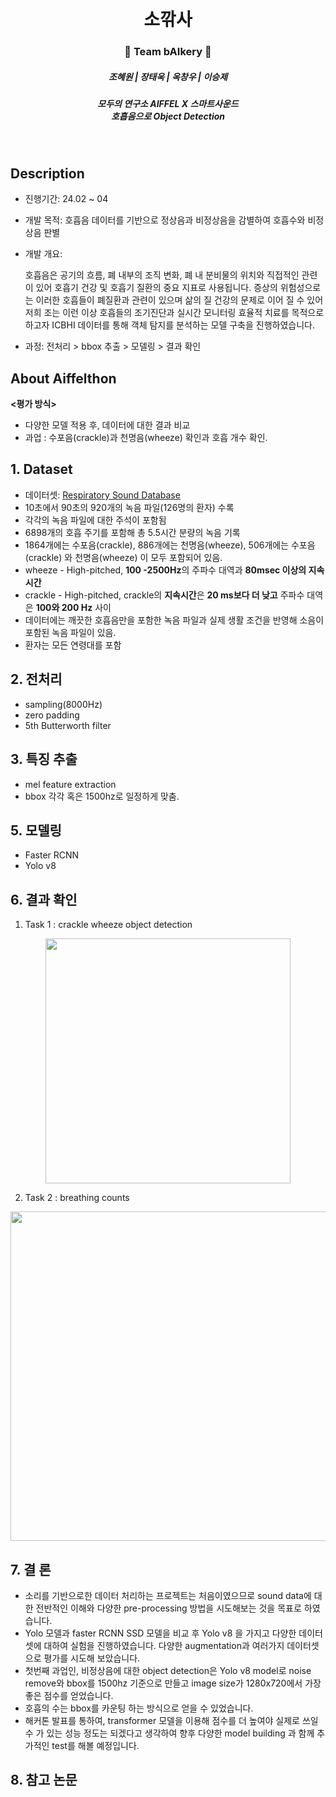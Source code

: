 

<h1 align="center"> <br>소깎사 </h1>
<h3 align="center"> 🥨 Team bAIkery 🥨</h3>
<h5 align="center"> 조혜원 | 장태욱 | 옥창우 | 이승제 </h5>
<h5 align="center">
모두의 연구소 AIFFEL X 스마트사운드<br>
호흡음으로 Object Detection<br>
</h5>
<br>

<div align="center">
  

</div>

## Description
<div align="center">
  

</div>

- 진행기간: 24.02 ~ 04
- 개발 목적: 호흡음 데이터를 기반으로 정상음과 비정상음을 감별하여 호흡수와 비정상음 판별
- 개발 개요:
  
  호흡음은 공기의 흐름, 폐 내부의 조직 변화, 폐 내 분비물의 위치와 직접적인 관련이 있어 호흡기 건강 및 호흡기 질환의 중요 지표로 사용됩니다. 증상의 위험성으로는 이러한 호흡들이 폐질환과 관련이 있으며 삶의 질 건강의 문제로 이어 질 수 있어  
  저희 조는 이런 이상 호흡들의 조기진단과 실시간 모니터링 효율적 치료를 목적으로하고자 ICBHI 데이터를 통해 객체 탐지를 분석하는 모델 구축을 진행하였습니다. 
- 과정: 전처리 > bbox 추출 > 모델링 > 결과 확인

## About Aiffelthon
**<평가 방식>** 

 
- 다양한 모델 적용 후,  데이터에 대한 결과 비교
- 과업 : 수포음(crackle)과 천명음(wheeze) 확인과 호흡 개수 확인.



## 1. Dataset 

- 데이터셋: [Respiratory Sound Database](https://www.kaggle.com/datasets/vbookshelf/respiratory-sound-database) 
- 10초에서 90초의 920개의 녹음 파일(126명의 환자) 수록
- 각각의 녹음 파일에 대한 주석이 포함됨
- 6898개의 호흡 주기를 포함해 총 5.5시간 분량의 녹음 기록 
- 1864개에는 수포음(crackle), 886개에는 천명음(wheeze), 506개에는 수포음(crackle) 와 천명음(wheeze) 이 모두 포함되어 있음. 
- wheeze - High-pitched, **100 -2500Hz**의 주파수 대역과 **80msec 이상의 지속시간**
- crackle - High-pitched, crackle의 **지속시간**은 **20 ms보다 더 낮고** 주파수 대역은 **100와 200 Hz** 사이
- 데이터에는 깨끗한 호흡음만을 포함한 녹음 파일과 실제 생활 조건을 반영해 소음이 포함된 녹음 파일이 있음. 
- 환자는 모든 연령대를 포함

## 2. 전처리
-  sampling(8000Hz)
- zero padding
- 5th Butterworth filter


## 3. 특징 추출
- mel feature extraction
- bbox 각각 혹은 1500hz로 일정하게 맞춤.


## 5. 모델링
- Faster RCNN
- Yolo v8

## 6. 결과 확인 
1) Task 1 : crackle wheeze object detection 

<p align="center"><img width="392" alt="" src=""></p>


2) Task 2 : breathing counts
<img width="527" alt="" src="">





 
## 7. 결 론

- 소리를 기반으로한 데이터 처리하는 프로젝트는 처음이였으므로 sound data에 대한 전반적인 이해와 다양한 pre-processing 방법을 시도해보는 것을 목표로 하였습니다.
- Yolo 모델과 faster RCNN SSD 모델을 비교 후 Yolo v8 을 가지고 다양한 데이터 셋에 대하여 실험을 진행하였습니다. 다양한 augmentation과 여러가지 데이터셋으로 평가를 시도해 보았습니다.
- 첫번째 과업인, 비정상음에 대한 object detection은 Yolo v8 model로 noise remove와 bbox를 1500hz 기준으로 만들고 image size가 1280x720에서 가장 좋은 점수를 얻었습니다.
- 호흡의 수는 bbox를 카운팅 하는 방식으로 얻을 수 있었습니다.
- 해커톤 발표를 통하여, transformer 모델을 이용해 점수를 더 높여야 실제로 쓰일 수 가 있는 성능 정도는 되겠다고 생각하여 향후 다양한 model building 과 함께 추가적인 test를 해볼 예정입니다.


## 8. 참고 논문



<br>
<br>
<br>
